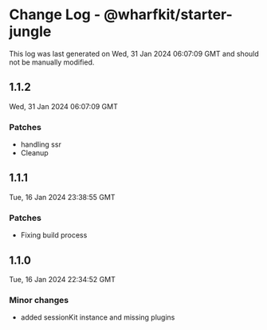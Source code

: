 # Change Log - @wharfkit/starter-jungle

This log was last generated on Wed, 31 Jan 2024 06:07:09 GMT and should not be manually modified.

## 1.1.2
Wed, 31 Jan 2024 06:07:09 GMT

### Patches

- handling ssr
- Cleanup

## 1.1.1
Tue, 16 Jan 2024 23:38:55 GMT

### Patches

- Fixing build process

## 1.1.0
Tue, 16 Jan 2024 22:34:52 GMT

### Minor changes

- added sessionKit instance and missing plugins

